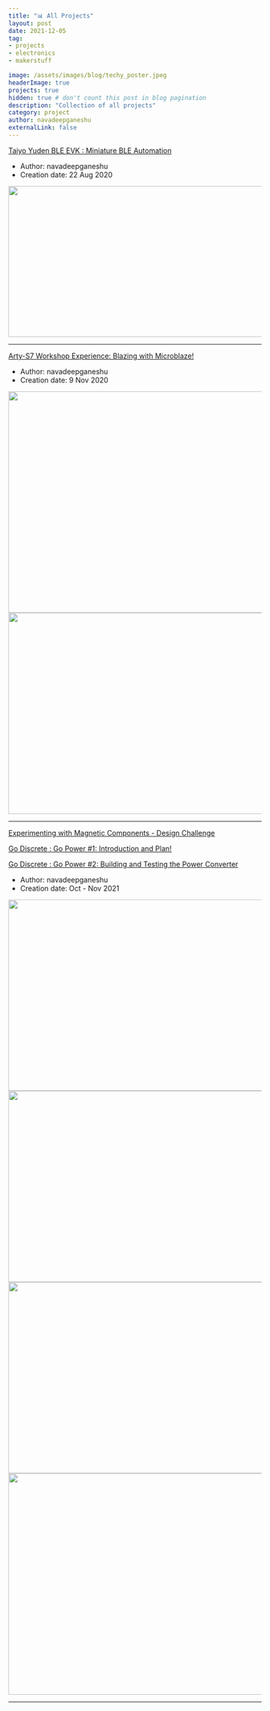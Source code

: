 ```yaml
---
title: "📊 All Projects"
layout: post
date: 2021-12-05
tag:
- projects
- electronics
- makerstuff

image: /assets/images/blog/techy_poster.jpeg
headerImage: true
projects: true
hidden: true # don't count this post in blog pagination
description: "Collection of all projects"
category: project
author: navadeepganeshu
externalLink: false
---
```


[Taiyo Yuden BLE EVK : Miniature BLE Automation](https://community.element14.com/technologies/embedded/b/blog/posts/taiyo-yuden-ble-evk-miniature-ble-automation)

- Author: navadeepganeshu
- Creation date: 22 Aug 2020

<img src="https://community.element14.com/resized-image/__size/647x269/__key/communityserver-blogs-components-weblogfiles/00-00-00-00-07/3365.contentimage_5F00_151867.jpg" width="620" height="300">

---

[Arty-S7 Workshop Experience: Blazing with Microblaze!](https://community.element14.com/technologies/fpga-group/b/blog/posts/arty-s7-workshop-experience-blazing-with-microblaze)

- Author: navadeepganeshu
- Creation date: 9 Nov 2020

<img src="https://community.element14.com/resized-image/__size/393x340/__key/communityserver-blogs-components-weblogfiles/00-00-00-00-19/5824.contentimage_5F00_146140.jpg" width="620" height="440">
<img src="https://community.element14.com/resized-image/__size/1366x768/__key/communityserver-blogs-components-weblogfiles/00-00-00-00-19/0131.contentimage_5F00_146143.png" width="620" height="400">

---

[Experimenting with Magnetic Components - Design Challenge](https://community.element14.com/challenges-projects/design-challenges/experimenting-with-magnetic-components/)

[Go Discrete : Go Power #1: Introduction and Plan!](https://community.element14.com/challenges-projects/design-challenges/experimenting-with-magnetic-components/b/blog/posts/go-discrete-go-power-1-introduction-and-plan)

[Go Discrete : Go Power #2: Building and Testing the Power Converter](https://community.element14.com/challenges-projects/design-challenges/experimenting-with-magnetic-components/b/blog/posts/go-discrete-go-power-2-building-and-testing-the-power-converter)


- Author: navadeepganeshu
- Creation date: Oct - Nov 2021

<img src="https://community.element14.com/resized-image/__size/620x409/__key/communityserver-blogs-components-weblogfiles/00-00-00-03-39/5086.contentimage_5F00_214294.jpg" width="620" height="380">
<img src="https://community.element14.com/resized-image/__size/479x359/__key/communityserver-blogs-components-weblogfiles/00-00-00-03-39/7446.contentimage_5F00_216140.jpg" width="620" height="380">
<img src="https://community.element14.com/resized-image/__size/620x320/__key/communityserver-blogs-components-weblogfiles/00-00-00-03-39/6038.contentimage_5F00_216258.jpg" width="620" height="380">
<img src="https://community.element14.com/resized-image/__size/620x436/__key/communityserver-blogs-components-weblogfiles/00-00-00-03-39/5852.contentimage_5F00_216266.jpg" width="620" height="440">

---